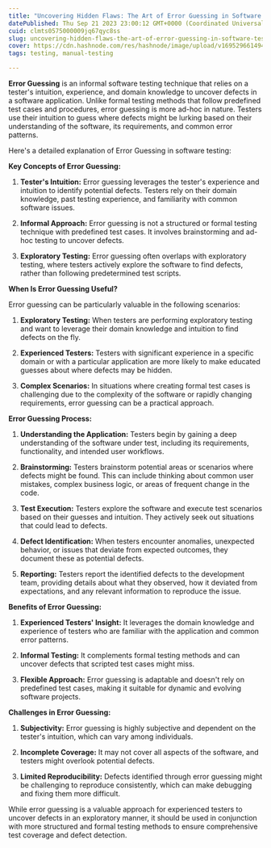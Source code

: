 ```yaml
---
title: "Uncovering Hidden Flaws: The Art of Error Guessing in Software Testing"
datePublished: Thu Sep 21 2023 23:00:12 GMT+0000 (Coordinated Universal Time)
cuid: clmts0575000009jq67qyc8ss
slug: uncovering-hidden-flaws-the-art-of-error-guessing-in-software-testing
cover: https://cdn.hashnode.com/res/hashnode/image/upload/v1695296614940/44dfd5f8-0d92-4f36-b57f-e935878e4e14.avif
tags: testing, manual-testing

---
```


**Error Guessing** is an informal software testing technique that relies on a tester's intuition, experience, and domain knowledge to uncover defects in a software application. Unlike formal testing methods that follow predefined test cases and procedures, error guessing is more ad-hoc in nature. Testers use their intuition to guess where defects might be lurking based on their understanding of the software, its requirements, and common error patterns.

Here's a detailed explanation of Error Guessing in software testing:

**Key Concepts of Error Guessing:**

1. **Tester's Intuition:** Error guessing leverages the tester's experience and intuition to identify potential defects. Testers rely on their domain knowledge, past testing experience, and familiarity with common software issues.
    
2. **Informal Approach:** Error guessing is not a structured or formal testing technique with predefined test cases. It involves brainstorming and ad-hoc testing to uncover defects.
    
3. **Exploratory Testing:** Error guessing often overlaps with exploratory testing, where testers actively explore the software to find defects, rather than following predetermined test scripts.
    

**When Is Error Guessing Useful?**

Error guessing can be particularly valuable in the following scenarios:

1. **Exploratory Testing:** When testers are performing exploratory testing and want to leverage their domain knowledge and intuition to find defects on the fly.
    
2. **Experienced Testers:** Testers with significant experience in a specific domain or with a particular application are more likely to make educated guesses about where defects may be hidden.
    
3. **Complex Scenarios:** In situations where creating formal test cases is challenging due to the complexity of the software or rapidly changing requirements, error guessing can be a practical approach.
    

**Error Guessing Process:**

1. **Understanding the Application:** Testers begin by gaining a deep understanding of the software under test, including its requirements, functionality, and intended user workflows.
    
2. **Brainstorming:** Testers brainstorm potential areas or scenarios where defects might be found. This can include thinking about common user mistakes, complex business logic, or areas of frequent change in the code.
    
3. **Test Execution:** Testers explore the software and execute test scenarios based on their guesses and intuition. They actively seek out situations that could lead to defects.
    
4. **Defect Identification:** When testers encounter anomalies, unexpected behavior, or issues that deviate from expected outcomes, they document these as potential defects.
    
5. **Reporting:** Testers report the identified defects to the development team, providing details about what they observed, how it deviated from expectations, and any relevant information to reproduce the issue.
    

**Benefits of Error Guessing:**

1. **Experienced Testers' Insight:** It leverages the domain knowledge and experience of testers who are familiar with the application and common error patterns.
    
2. **Informal Testing:** It complements formal testing methods and can uncover defects that scripted test cases might miss.
    
3. **Flexible Approach:** Error guessing is adaptable and doesn't rely on predefined test cases, making it suitable for dynamic and evolving software projects.
    

**Challenges in Error Guessing:**

1. **Subjectivity:** Error guessing is highly subjective and dependent on the tester's intuition, which can vary among individuals.
    
2. **Incomplete Coverage:** It may not cover all aspects of the software, and testers might overlook potential defects.
    
3. **Limited Reproducibility:** Defects identified through error guessing might be challenging to reproduce consistently, which can make debugging and fixing them more difficult.
    

While error guessing is a valuable approach for experienced testers to uncover defects in an exploratory manner, it should be used in conjunction with more structured and formal testing methods to ensure comprehensive test coverage and defect detection.